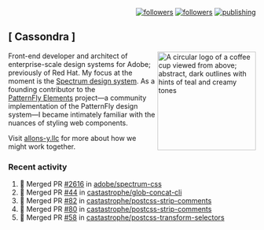 <p align="right"><a rel="me" href="https://front-end.social/@castastrophe">
    <img alt="followers" title="Follow me on Mastodon" src="https://img.shields.io/mastodon/follow/109297102751309835?domain=https%3A%2F%2Ffront-end.social&label=Follow&logo=mastodon&logoColor=white&style=for-the-badge&labelColor=008080&color=006969"/></a>
  <a href="https://codepen.io/castastrophe/">
    <img alt="followers" title="Follow me on CodePen" src="https://img.shields.io/badge/23-1?color=640464&labelColor=7c007c&style=for-the-badge&logo=codepen&label=Follow"/></a>
<a href="https://castastrophe.medium.com/">
    <img alt="publishing" title="View articles on Medium" src="https://img.shields.io/badge/107-1?color=666&labelColor=444&label=subscribe&logo=medium&logoColor=white&style=for-the-badge"/></a>
</p>

## [&nbsp;Cassondra&nbsp;]

<img align="right" src="https://github-production-user-asset-6210df.s3.amazonaws.com/1840295/253016758-ba468774-1cd3-42c2-8f43-947b5eeb5edf.png" height="200" alt="A circular logo of a coffee cup viewed from above; abstract, dark outlines with hints of teal and creamy tones">

Front-end developer and architect of enterprise-scale design systems for Adobe; previously of Red Hat. My focus at the moment is the [Spectrum design system](https://github.com/adobe/spectrum-css). As a founding contributor to the [PatternFly&nbsp;Elements](https://github.com/patternfly/patternfly-elements) project&mdash;a community implementation of the PatternFly design system&mdash;I became intimately familiar with the nuances of styling web components.

Visit [allons-y.llc](http://allons-y.llc/) for more about how we might work together.

### Recent activity

<!--START_SECTION:activity-->
1. 🎉 Merged PR [#2616](https://github.com/adobe/spectrum-css/pull/2616) in [adobe/spectrum-css](https://github.com/adobe/spectrum-css)
2. 🎉 Merged PR [#44](https://github.com/castastrophe/glob-concat-cli/pull/44) in [castastrophe/glob-concat-cli](https://github.com/castastrophe/glob-concat-cli)
3. 🎉 Merged PR [#82](https://github.com/castastrophe/postcss-strip-comments/pull/82) in [castastrophe/postcss-strip-comments](https://github.com/castastrophe/postcss-strip-comments)
4. 🎉 Merged PR [#80](https://github.com/castastrophe/postcss-strip-comments/pull/80) in [castastrophe/postcss-strip-comments](https://github.com/castastrophe/postcss-strip-comments)
5. 🎉 Merged PR [#58](https://github.com/castastrophe/postcss-transform-selectors/pull/58) in [castastrophe/postcss-transform-selectors](https://github.com/castastrophe/postcss-transform-selectors)
<!--END_SECTION:activity-->
